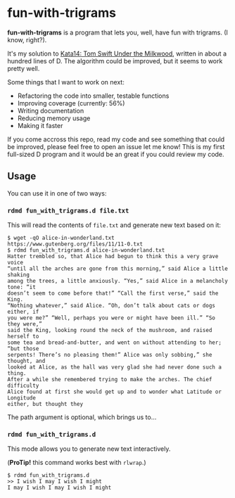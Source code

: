 # fun-with-trigrams

**fun-with-trigrams** is a program that lets you, well, have fun with trigrams.
(I know, right?).

It's my solution to [Kata14: Tom Swift Under the Milkwood][0],
written in about a hundred lines of D. The algorithm could be improved, but it
seems to work pretty well.

Some things that I want to work on next:

- Refactoring the code into smaller, testable functions
- Improving coverage (currently: 56%)
- Writing documentation
- Reducing memory usage
- Making it faster

If you come accross this repo, read my code and see something that could be
improved, please feel free to open an issue let me know! This is my first
full-sized D program and it would be an great if you could review my code.

## Usage

You can use it in one of two ways:

### `rdmd fun_with_trigrams.d file.txt`

This will read the contents of `file.txt` and generate new text based on it:

```
$ wget -qO alice-in-wonderland.txt https://www.gutenberg.org/files/11/11-0.txt
$ rdmd fun_with_trigrams.d alice-in-wonderland.txt
Hatter trembled so, that Alice had begun to think this a very grave voice
“until all the arches are gone from this morning,” said Alice a little shaking
among the trees, a little anxiously. “Yes,” said Alice in a melancholy tone: “it
doesn’t seem to come before that!” “Call the first verse,” said the King.
“Nothing whatever,” said Alice. “Oh, don’t talk about cats or dogs either, if
you were me?” “Well, perhaps you were or might have been ill.” “So they were,”
said the King, looking round the neck of the mushroom, and raised herself to
some tea and bread-and-butter, and went on without attending to her; “but those
serpents! There’s no pleasing them!” Alice was only sobbing,” she thought, and
looked at Alice, as the hall was very glad she had never done such a thing.
After a while she remembered trying to make the arches. The chief difficulty
Alice found at first she would get up and to wonder what Latitude or Longitude
either, but thought they
```

The path argument is optional, which brings us to…

### `rdmd fun_with_trigrams.d`

This mode allows you to generate new text interactively.

(**ProTip!** this command works best with `rlwrap`.)

```
$ rdmd fun_with_trigrams.d
>> I wish I may I wish I might
I may I wish I may I wish I might
```

[0]: http://codekata.com/kata/kata14-tom-swift-under-the-milkwood/
